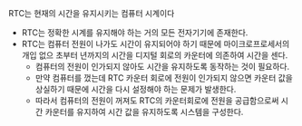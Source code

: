 RTC는 현재의 시간을 유지시키는 컴퓨터 시계이다
- RTC는 정확한 시계를 유지해야 하는 거의 모든 전자기기에 존재한다.
- RTC는 컴퓨터 전원이 나가도 시간이 유지되어야 하기 때문에 마이크로프로세서의 개입 없으 초부터 년까지의 시간을 디지털 회로의 카운터에 의존하여 시간을 센다.
	- 컴퓨터의 전원이 인가되지 않아도 시간을 유지하도록 동작하는 것이 필요하다.
	- 만약 컴퓨터를 껐는데 RTC 카운터 회로에 전원이 인가되지 않으면 카운터 값을 상실하기 때문에 시간을 다시 설정해야 하는 문제가 발생한다.
	- 따라서 컴퓨터의 전원이 꺼져도 RTC의 카운터회로에 전원을 공급함으로써 시간 카운터를 유지하여 시간 값을 유지하도록 시스템을 구성한다.